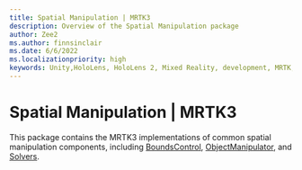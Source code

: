 ```yaml
---
title: Spatial Manipulation | MRTK3
description: Overview of the Spatial Manipulation package
author: Zee2
ms.author: finnsinclair
ms.date: 6/6/2022
ms.localizationpriority: high
keywords: Unity,HoloLens, HoloLens 2, Mixed Reality, development, MRTK, Solvers, ObjectManipulator, BoundsControl
---
```


# Spatial Manipulation | MRTK3

This package contains the MRTK3 implementations of common spatial manipulation components, including [BoundsControl](bounds-control.md), [ObjectManipulator](object-manipulator.md), and [Solvers](solvers/solver.md).